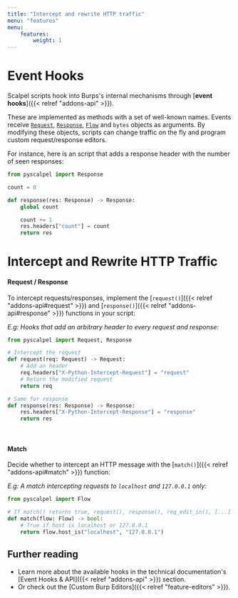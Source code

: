 ```yaml
---
title: "Intercept and rewrite HTTP traffic"
menu: "features"
menu:
    features:
        weight: 1
---
```


# Event Hooks

Scalpel scripts hook into Burps's internal mechanisms through [**event hooks**]({{< relref "addons-api" >}}).

These are implemented as methods with a set of well-known names.
Events receive [`Request`](../pdoc/python/pyscalpel.html#Request), [`Response`](../pdoc/python/pyscalpel.html#Response), [`Flow`](../pdoc/python/pyscalpel.html#Flow) and `bytes` objects as arguments. By modifying these objects, scripts can
change traffic on the fly and program custom request/response editors.

For instance, here is an script that adds a response
header with the number of seen responses:

```python
from pyscalpel import Response

count = 0

def response(res: Response) -> Response:
    global count

    count += 1
    res.headers["count"] = count
    return res
```

# Intercept and Rewrite HTTP Traffic

#### Request / Response

To intercept requests/responses, implement the [`request()`]({{< relref "addons-api#request" >}}) and [`response()`]({{< relref "addons-api#response" >}}) functions in your script:

_E.g: Hooks that add an arbitrary header to every request and response:_

```python
from pyscalpel import Request, Response

# Intercept the request
def request(req: Request) -> Request:
    # Add an header
    req.headers["X-Python-Intercept-Request"] = "request"
    # Return the modified request
    return req

# Same for response
def response(res: Response) -> Response:
    res.headers["X-Python-Intercept-Response"] = "response"
    return res
```

<br>

#### Match

Decide whether to intercept an HTTP message with the [`match()`]({{< relref "addons-api#match" >}}) function:

_E.g: A match intercepting requests to `localhost` and `127.0.0.1` only:_

```python
from pyscalpel import Flow

# If match() returns true, request(), response(), req_edit_in(), [...] callbacks will be used.
def match(flow: Flow) -> bool:
    # True if host is localhost or 127.0.0.1
    return flow.host_is("localhost", "127.0.0.1")
```

## Further reading

-   Learn more about the available hooks in the technical documentation's [Event Hooks & API]({{< relref "addons-api" >}}) section.
-   Or check out the [Custom Burp Editors]({{< relref "feature-editors" >}}).
